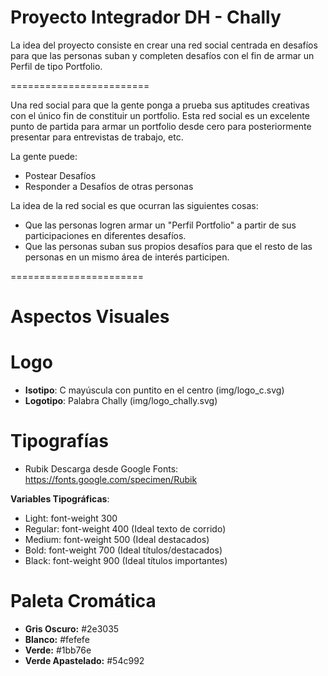 # Proyecto Integrador DH - Chally

La idea del proyecto consiste en crear una red social centrada en desafíos para que las personas suban y completen desafíos con el fin de armar un Perfil de tipo Portfolio.

========================

Una red social para que la gente ponga a prueba sus aptitudes creativas con el único fin de constituir un portfolio. Esta red social es un excelente punto de partida para armar un portfolio desde cero para posteriormente presentar para entrevistas de trabajo, etc.

La gente puede: 
- Postear Desafíos
- Responder a Desafíos de otras personas

La idea de la red social es que ocurran las siguientes cosas: 
- Que las personas logren armar un "Perfil Portfolio" a partir de sus participaciones en diferentes desafíos. 
- Que las personas suban sus propios desafíos para que el resto de las personas en un mismo área de interés participen.

=======================

# Aspectos Visuales

# Logo
- **Isotipo**: C mayúscula con puntito en el centro (img/logo_c.svg)
- **Logotipo**: Palabra Chally (img/logo_chally.svg)

# Tipografías
- Rubik 
Descarga desde Google Fonts: https://fonts.google.com/specimen/Rubik
<link href="https://fonts.googleapis.com/css?family=Rubik:300,400,500,700,900&display=swap" rel="stylesheet">

**Variables Tipográficas**:
- Light: font-weight 300
- Regular: font-weight 400 (Ideal texto de corrido)
- Medium: font-weight 500 (Ideal destacados)
- Bold: font-weight 700 (Ideal títulos/destacados)
- Black: font-weight 900 (Ideal títulos importantes)

# Paleta Cromática
- **Gris Oscuro:** #2e3035
- **Blanco:** #fefefe
- **Verde:** #1bb76e
- **Verde Apastelado:** #54c992
